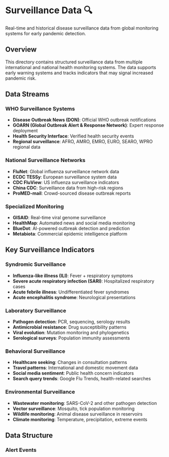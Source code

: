 # Surveillance Data 🔍

Real-time and historical disease surveillance data from global monitoring systems for early pandemic detection.

## Overview

This directory contains structured surveillance data from multiple international and national health monitoring systems. The data supports early warning systems and tracks indicators that may signal increased pandemic risk.

## Data Streams

### WHO Surveillance Systems
- **Disease Outbreak News (DON)**: Official WHO outbreak notifications
- **GOARN (Global Outbreak Alert & Response Network)**: Expert response deployment
- **Health Security Interface**: Verified health security events
- **Regional surveillance**: AFRO, AMRO, EMRO, EURO, SEARO, WPRO regional data

### National Surveillance Networks
- **FluNet**: Global influenza surveillance network data
- **ECDC TESSy**: European surveillance system data
- **CDC FluView**: US influenza surveillance indicators
- **China CDC**: Surveillance data from high-risk regions
- **ProMED-mail**: Crowd-sourced disease outbreak reports

### Specialized Monitoring
- **GISAID**: Real-time viral genome surveillance
- **HealthMap**: Automated news and social media monitoring  
- **BlueDot**: AI-powered outbreak detection and prediction
- **Metabiota**: Commercial epidemic intelligence platform

## Key Surveillance Indicators

### Syndromic Surveillance
- **Influenza-like illness (ILI)**: Fever + respiratory symptoms
- **Severe acute respiratory infection (SARI)**: Hospitalized respiratory cases
- **Acute febrile illness**: Undifferentiated fever syndromes
- **Acute encephalitis syndrome**: Neurological presentations

### Laboratory Surveillance
- **Pathogen detection**: PCR, sequencing, serology results
- **Antimicrobial resistance**: Drug susceptibility patterns
- **Viral evolution**: Mutation monitoring and phylogenetics
- **Serological surveys**: Population immunity assessments

### Behavioral Surveillance
- **Healthcare seeking**: Changes in consultation patterns
- **Travel patterns**: International and domestic movement data
- **Social media sentiment**: Public health concern indicators
- **Search query trends**: Google Flu Trends, health-related searches

### Environmental Surveillance
- **Wastewater monitoring**: SARS-CoV-2 and other pathogen detection
- **Vector surveillance**: Mosquito, tick population monitoring
- **Wildlife monitoring**: Animal disease surveillance in reservoirs
- **Climate monitoring**: Temperature, precipitation, extreme events

## Data Structure

### Alert Events
